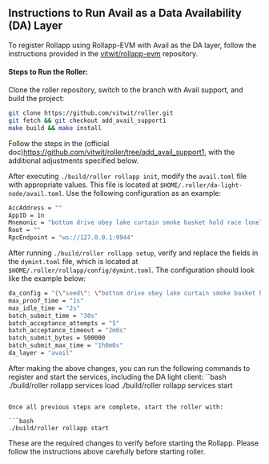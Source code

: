 ## Instructions to Run Avail as a Data Availability (DA) Layer

To register Rollapp using Rollapp-EVM with Avail as the DA layer, follow the instructions provided in the [vitwit/rollapp-evm](https://github.com/vitwit/rollapp-evm/tree/fix_daconfig) repository.


#### Steps to Run the Roller:

Clone the roller repository, switch to the branch with Avail support, and build the project:
```bash
git clone https://github.com/vitwit/roller.git
git fetch && git checkout add_avail_support1
make build && make install
```

Follow the steps in the (official doc)https://github.com/vitwit/roller/tree/add_avail_support1, with the additional adjustments specified below.

After executing `./build/roller rollapp init`, modify the `avail.toml` file with appropriate values. This file is located at `$HOME/.roller/da-light-node/avail.toml`. Use the following configuration as an example:
```bash
AccAddress = ""
AppID = 1n
Mnemonic = "bottom drive obey lake curtain smoke basket hold race lonely fit walk//Alice"
Root = ""
RpcEndpoint = "ws://127.0.0.1:9944"
```

After running `./build/roller rollapp setup`, verify and replace the fields in the `dymint.toml` file, which is located at `$HOME/.roller/rollapp/config/dymint.toml`. The configuration should look like the example below:
```bash
da_config = "{\"seed\": \"bottom drive obey lake curtain smoke basket hold race lonely fit walk//Alice\", \"api_url\": \"ws://127.0.0.1:9944\", \"app_id\": 1, \"tip\":0}"
max_proof_time = "1s"
max_idle_time = "2s"
batch_submit_time = "30s"
batch_acceptance_attempts = "5"
batch_acceptance_timeout = "2m0s"
batch_submit_bytes = 500000
batch_submit_max_time = "1h0m0s"
da_layer = "avail"
```

After making the above changes, you can run the following commands to register and start the services, including the DA light client:
``bash
./build/roller rollapp services load
./build/roller rollapp services start
```

Once all previous steps are complete, start the roller with:

```bash
./build/roller rollapp start
```

These are the required changes to verify before starting the Rollapp. Please follow the instructions above carefully before starting roller.